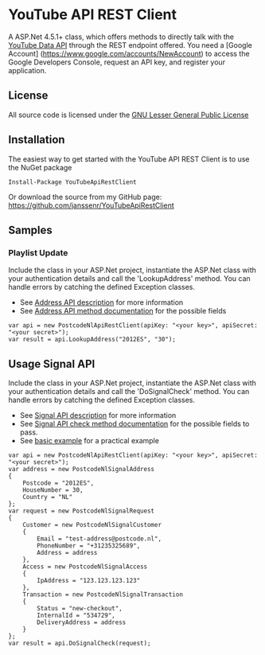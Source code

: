 # YouTube API REST Client

A ASP.Net 4.5.1+ class, which offers methods to directly talk with the [YouTube Data API](https://developers.google.com/youtube/v3/) through the REST endpoint offered.
You need a [Google Account] (https://www.google.com/accounts/NewAccount) to access the Google Developers Console, request an API key, and register your application.

## License

All source code is licensed under the [GNU Lesser General Public License](http://www.gnu.org/licenses/lgpl.html)

## Installation

The easiest way to get started with the YouTube API REST Client is to use the NuGet package

	Install-Package YouTubeApiRestClient

Or download the source from my GitHub page: https://github.com/janssenr/YouTubeApiRestClient

## Samples

### Playlist Update

Include the class in your ASP.Net project, instantiate the ASP.Net class with your authentication details and call the 'LookupAddress' method.
You can handle errors by catching the defined Exception classes.

* See [Address API description](https://services.postcode.nl/adres-api/adres-validatie) for more information
* See [Address API method documentation](https://api.postcode.nl/documentation/address-api) for the possible fields

```
var api = new PostcodeNlApiRestClient(apiKey: "<your key>", apiSecret: "<your secret>");
var result = api.LookupAddress("2012ES", "30");
```

## Usage Signal API

Include the class in your ASP.Net project, instantiate the ASP.Net class with your authentication details and call the 'DoSignalCheck' method.
You can handle errors by catching the defined Exception classes.

* See [Signal API description](https://services.postcode.nl/adres-api/signaal) for more information
* See [Signal API check method documentation](https://api.postcode.nl/documentation/signal-api) for the possible fields to pass.
* See [basic example](https://api.postcode.nl/documentation/signal-api-example) for a practical example


```
var api = new PostcodeNlApiRestClient(apiKey: "<your key>", apiSecret: "<your secret>");
var address = new PostcodeNlSignalAddress
{
	Postcode = "2012ES",
	HouseNumber = 30,
	Country = "NL"
};
var request = new PostcodeNlSignalRequest
{
	Customer = new PostcodeNlSignalCustomer
	{
		Email = "test-address@postcode.nl",
		PhoneNumber = "+31235325689",
		Address = address
	},
	Access = new PostcodeNlSignalAccess
	{
		IpAddress = "123.123.123.123"
	},
	Transaction = new PostcodeNlSignalTransaction
	{
		Status = "new-checkout",
		InternalId = "534729",
		DeliveryAddress = address
	}
};
var result = api.DoSignalCheck(request);
```

